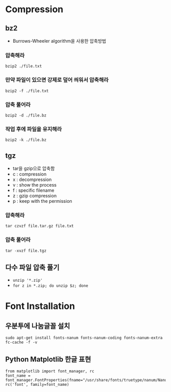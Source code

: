 <!-- TITLE: Basic -->
<!-- SUBTITLE: A quick summary of Basic -->

# Compression
## bz2
- Burrows-Wheeler algorithm을 사용한 압축방법
### 압축해라
`bzip2 ./file.txt`

### 만약 파일이 있으면 강제로 덮어 씌워서 압축해라
`bzip2 -f ./file.txt`

### 압축 풀어라
`bzip2 -d ./file.bz`

### 작업 후에 파일을 유지해라
`bzip2 -k ./file.bz`


## tgz
- tar을 gzip으로 압축함
- c : compression
- x : decompression
- v : show the process
- f : specific filename
- z : gzip compression
- p : keep with the permission

### 압축해라
`tar czvzf file.tar.gz file.txt`

### 압축 풀어라
`tar -xvzf file.tgz`

## 다수 파일 압축 풀기
- `unzip '*.zip'`
- `for z in *.zip; do unzip $z; done`


# Font Installation
## 우분투에 나눔글꼴 설치
`sudo apt-get install fonts-nanum fonts-nanum-coding fonts-nanum-extra`
`fc-cache -f -v`

## Python Matplotlib 한글 표현
```
from matplotlib import font_manager, rc
font_name = font_manager.FontProperties(fname="/usr/share/fonts/truetype/nanum/NanumGothic.ttf").get_name()
rc('font', family=font_name)
```